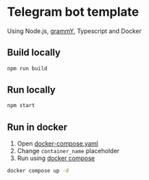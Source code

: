 # Telegram bot template

Using Node.js, [grammY][0], Typescript and Docker

## Build locally
```bash
npm run build
```

## Run locally
```bash
npm start
```
## Run in docker

1. Open [docker-compose.yaml][1]
2. Change `container_name` placeholder
3. Run using [docker compose][2]

```bash
docker compose up -d
```

[0]: https://github.com/grammyjs/grammY
[1]: docker-compose.yaml#L5
[2]: https://docs.docker.com/compose/